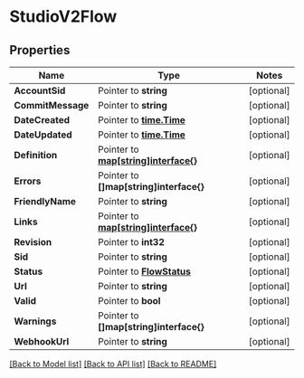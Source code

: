 # StudioV2Flow

## Properties
Name | Type | Notes
------------ | ------------- | -------------
**AccountSid** | Pointer to **string** | [optional] 
**CommitMessage** | Pointer to **string** | [optional] 
**DateCreated** | Pointer to [**time.Time**](time.Time.md) | [optional] 
**DateUpdated** | Pointer to [**time.Time**](time.Time.md) | [optional] 
**Definition** | Pointer to [**map[string]interface{}**](.md) | [optional] 
**Errors** | Pointer to **[]map[string]interface{}** | [optional] 
**FriendlyName** | Pointer to **string** | [optional] 
**Links** | Pointer to [**map[string]interface{}**](.md) | [optional] 
**Revision** | Pointer to **int32** | [optional] 
**Sid** | Pointer to **string** | [optional] 
**Status** | Pointer to [**FlowStatus**](flow_status.md) | [optional] 
**Url** | Pointer to **string** | [optional] 
**Valid** | Pointer to **bool** | [optional] 
**Warnings** | Pointer to **[]map[string]interface{}** | [optional] 
**WebhookUrl** | Pointer to **string** | [optional] 

[[Back to Model list]](../README.md#documentation-for-models) [[Back to API list]](../README.md#documentation-for-api-endpoints) [[Back to README]](../README.md)


